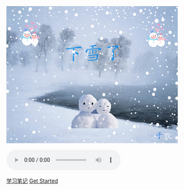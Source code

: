 

![logo](logo1.gif)
<html>
<body>
<div>
      <audio controls="controls" autoplay="autoplay">
        <source src="认真的雪.mp3" type="audio/ogg" />
        认真的雪
      </audio>
    </div>
</body>
    
</html>

[学习笔记](https://docsify.js.org/#/zh-cn/)
[Get Started](README)
